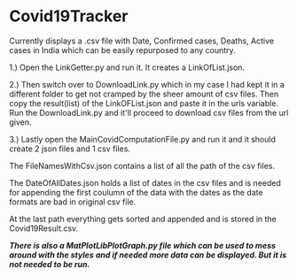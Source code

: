 # Covid19Tracker

Currently displays a .csv file with Date, Confirmed cases, Deaths, Active cases in India which 
	can be easily repurposed to any country.

1.) Open the LinkGetter.py and run it. It creates a LinkOfList.json.

2.) Then switch over to DownloadLink.py which in my case I had kept it in a different folder to get not cramped by 
	  the sheer amount of csv files. Then copy the result(list) of the LinkOFList.json and paste it in the urls
	  variable. Run the DownloadLink.py and it'll proceed to download csv files from the url given.

3.) Lastly open the MainCovidComputationFile.py and run it and it should create 2 json files and 1 csv files.
		  
The FileNamesWithCsv.json contains a list of all the path of the csv files.
		  
The DateOfAllDates.json holds a list of dates in the csv files and is needed for appending the first 
	    coulumn of the data with the dates as the date formats are bad in original csv file.
		  
At the last path everything gets sorted and appended and is stored in the Covid19Result.csv.


***There is also a MatPlotLibPlotGraph.py file which can be used to mess around with the styles and if needed more data can be displayed. But it is not needed to be run.***
